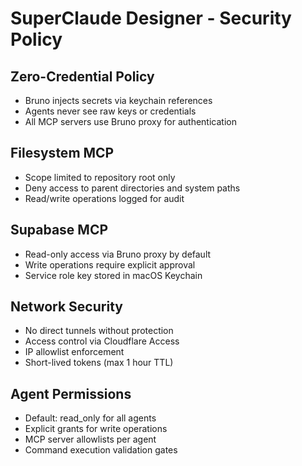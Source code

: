 # SuperClaude Designer - Security Policy

## Zero-Credential Policy
- Bruno injects secrets via keychain references
- Agents never see raw keys or credentials
- All MCP servers use Bruno proxy for authentication

## Filesystem MCP
- Scope limited to repository root only
- Deny access to parent directories and system paths
- Read/write operations logged for audit

## Supabase MCP
- Read-only access via Bruno proxy by default
- Write operations require explicit approval
- Service role key stored in macOS Keychain

## Network Security
- No direct tunnels without protection
- Access control via Cloudflare Access
- IP allowlist enforcement
- Short-lived tokens (max 1 hour TTL)

## Agent Permissions
- Default: read_only for all agents
- Explicit grants for write operations
- MCP server allowlists per agent
- Command execution validation gates
